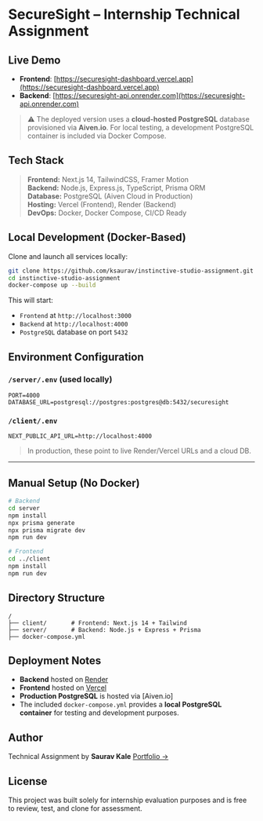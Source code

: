 # SecureSight – Internship Technical Assignment


## Live Demo

-  **Frontend**: [https://securesight-dashboard.vercel.app](https://securesight-dashboard.vercel.app)
-  **Backend**: [https://securesight-api.onrender.com](https://securesight-api.onrender.com)

> ⚠️ The deployed version uses a **cloud-hosted PostgreSQL** database provisioned via **Aiven.io**. For local testing, a development PostgreSQL container is included via Docker Compose.


## Tech Stack

> **Frontend:** Next.js 14, TailwindCSS, Framer Motion  
> **Backend:** Node.js, Express.js, TypeScript, Prisma ORM  
> **Database:** PostgreSQL (Aiven Cloud in Production)  
> **Hosting:** Vercel (Frontend), Render (Backend)  
> **DevOps:** Docker, Docker Compose, CI/CD Ready


## Local Development (Docker-Based)

Clone and launch all services locally:

```bash
git clone https://github.com/ksaurav/instinctive-studio-assignment.git
cd instinctive-studio-assignment
docker-compose up --build
````

This will start:

* `Frontend` at `http://localhost:3000`
* `Backend` at `http://localhost:4000`
* `PostgreSQL` database on port `5432`


## Environment Configuration

### `/server/.env` (used locally)

```env
PORT=4000
DATABASE_URL=postgresql://postgres:postgres@db:5432/securesight
```

### `/client/.env`

```env
NEXT_PUBLIC_API_URL=http://localhost:4000
```

> In production, these point to live Render/Vercel URLs and a cloud DB.

---

## Manual Setup (No Docker)

```bash
# Backend
cd server
npm install
npx prisma generate
npx prisma migrate dev
npm run dev

# Frontend
cd ../client
npm install
npm run dev
```
 

## Directory Structure

```
/
├── client/       # Frontend: Next.js 14 + Tailwind
├── server/       # Backend: Node.js + Express + Prisma
├── docker-compose.yml
``` 
## Deployment Notes

* **Backend** hosted on [Render](https://render.com)
* **Frontend** hosted on [Vercel](https://vercel.com)
* **Production PostgreSQL** is hosted via \[Aiven.io]
* The included `docker-compose.yml` provides a **local PostgreSQL container** for testing and development purposes.
 

## Author

Technical Assignment by **Saurav Kale**
[Portfolio →](https://portfolio-git-master-ksaurav24s-projects.vercel.app)
 

## License

This project was built solely for internship evaluation purposes and is free to review, test, and clone for assessment.
